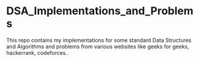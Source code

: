 # DSA_Implementations_and_Problems
This repo contains my implementations for some standard Data Structures and Algorithms and problems from various websites like geeks for geeks, hackerrank, codeforces..

